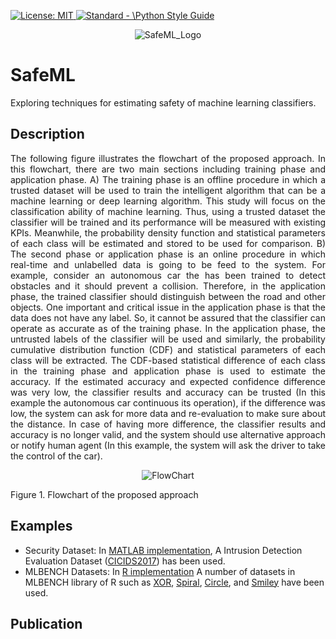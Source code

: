 <p align="left"> </p>

 <a href="https://opensource.org/licenses/MIT"><img src="https://img.shields.io/badge/License-MIT-yellow.svg" alt="License: MIT">
  <a href="https://standardjs.com"><img src="https://img.shields.io/badge/code_style-standard-brightgreen.svg" alt="Standard - \Python Style Guide"></a>

<p align="center">
 <img src="https://github.com/ISorokos/SafeML/blob/master/SafeML_Logo.png" alt="SafeML_Logo"> </p>
  
# SafeML
Exploring techniques for estimating safety of machine learning classifiers.

## Description
<p align="justify">
The following figure illustrates the flowchart of the proposed approach. In this flowchart, there are two main sections including training phase and application phase. A) The training phase is an offline procedure in which a trusted dataset will be used to train the intelligent algorithm that can be a machine learning or deep learning algorithm. This study will focus on the classification ability of machine learning. Thus, using a trusted dataset the classifier will be trained and its performance will be measured with existing KPIs. Meanwhile, the probability density function and statistical parameters of each class will be estimated and stored to be used for comparison. B) The second phase or application phase is an online procedure in which real-time and unlabelled data is going to be feed to the system. For example, consider an autonomous car the has been trained to detect obstacles and it should prevent a collision. Therefore, in the application phase, the trained classifier should distinguish between the road and other objects. One important and critical issue in the application phase is that the data does not have any label. So, it cannot be assured that the classifier can operate as accurate as of the training phase. In the application phase, the untrusted labels of the classifier will be used and similarly, the probability cumulative distribution function (CDF) and statistical parameters of each class will be extracted. The CDF-based statistical difference of each class in the training phase and application phase is used to estimate the accuracy. If the estimated accuracy and expected confidence difference was very low, the classifier results and accuracy can be trusted (In this example the autonomous car continuous its operation), if the difference was low, the system can ask for more data and re-evaluation to make sure about the distance. In case of having more difference, the classifier results and accuracy is no longer valid, and the system should use alternative approach or notify human agent (In this example, the system will ask the driver to take the control of the car).
</p>
<p align="center">
 <img src="https://github.com/ISorokos/SafeML/blob/master/FlowChart.png" alt="FlowChart">
 <figcaption>Figure 1. Flowchart of the proposed approach</figcaption>
</p>

## Examples

* Security Dataset: In <a href="https://github.com/ISorokos/SafeML/tree/master/Implementation_in_MATLAB">MATLAB implementation</a>, A Intrusion Detection Evaluation Dataset (<a href="https://www.unb.ca/cic/datasets/ids-2017.html">CICIDS2017</a>) has been used. 
* MLBENCH Datasets: In <a href="https://github.com/ISorokos/SafeML/tree/master/Implementation_in_R">R implementation</a> A number of datasets in MLBENCH library of R such as <a href="https://github.com/ISorokos/SafeML/tree/master/Implementation_in_R/Examples/2D_XOR_Dataset">XOR</a>, <a href="https://github.com/ISorokos/SafeML/tree/master/Implementation_in_R/Examples/2D_Spiral_Dataset">Spiral</a>, <a href="https://github.com/ISorokos/SafeML/tree/master/Implementation_in_R/Examples/2D_Circle_Dataset">Circle</a>, and <a href="https://github.com/ISorokos/SafeML/tree/master/Implementation_in_R/Examples/2D_Smiley_Dataset">Smiley</a> have been used.

## Publication



